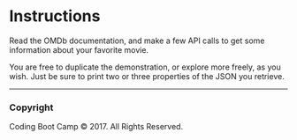 # Instructions

Read the OMDb documentation, and make a few API calls to
get some information about your favorite movie.

You are free to duplicate the demonstration, or explore
more freely, as you wish. Just be sure to print two or three
properties of the JSON you retrieve.

- - -

### Copyright

Coding Boot Camp © 2017. All Rights Reserved.
